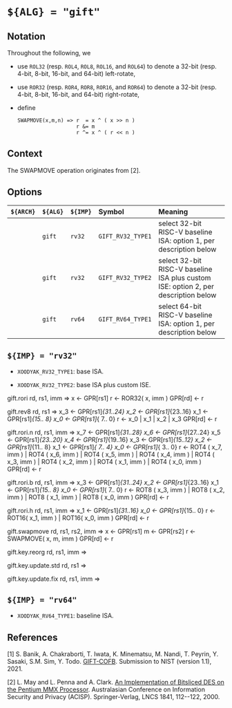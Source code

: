 # `${ALG} = "gift"`

<!--- -------------------------------------------------------------------- --->

## Notation

Throughout the following, we

- use `ROL32` (resp. `ROL4`, `ROL8`, `ROL16`, and `ROL64`) to denote a 32-bit (resp. 4-bit, 8-bit, 16-bit, and 64-bit)  left-rotate,
- use `ROR32` (resp. `ROR4`, `ROR8`, `ROR16`, and `ROR64`) to denote a 32-bit (resp. 4-bit, 8-bit, 16-bit, and 64-bit) right-rotate,
- define

  ```
  SWAPMOVE(x,m,n) => r  = x ^ ( x >> n )
                     r &= m
                     r ^= x ^ ( r << n )
  ```

<!--- -------------------------------------------------------------------- --->

## Context

The SWAPMOVE operation originates from [2].

<!--- -------------------------------------------------------------------- --->

## Options

| `${ARCH}` | `${ALG}`  | `${IMP}`  | Symbol               | Meaning                                                                                                        |
| :-------- | :-------- | :-------- | :------------------- | :------------------------------------------------------------------------------------------------------------- |
|           | `gift`    | `rv32`    | `GIFT_RV32_TYPE1`    | select 32-bit RISC-V baseline ISA:                 option 1, per description below                             |
|           | `gift`    | `rv32`    | `GIFT_RV32_TYPE2`    | select 32-bit RISC-V baseline ISA plus custom ISE: option 2, per description below                             |
|           | `gift`    | `rv64`    | `GIFT_RV64_TYPE1`    | select 64-bit RISC-V baseline ISA:                 option 1, per description below                             |

<!--- -------------------------------------------------------------------- --->

## `${IMP} = "rv32"`

- `XOODYAK_RV32_TYPE1`: base ISA.

- `XOODYAK_RV32_TYPE2`: base ISA plus custom ISE.


gift.rori           rd, rs1,      imm => x       <- GPR[rs1]
                                         r       <- ROR32( x,   imm )
                                         GPR[rd] <- r

gift.rev8           rd, rs1           => x_3     <- GPR[rs1]_{31..24}
                                         x_2     <- GPR[rs1]_{23..16}
                                         x_1     <- GPR[rs1]_{15.. 8}
                                         x_0     <- GPR[rs1]_{ 7.. 0}
                                         r       <- x_0 | x_1 | x_2 | x_3
                                         GPR[rd] <- r



gift.rori.n         rd, rs1,      imm => x_7     <- GPR[rs1]_{31..28}
                                         x_6     <- GPR[rs1]_{27..24}
                                         x_5     <- GPR[rs1]_{23..20}
                                         x_4     <- GPR[rs1]_{19..16}
                                         x_3     <- GPR[rs1]_{15..12}
                                         x_2     <- GPR[rs1]_{11.. 8}
                                         x_1     <- GPR[rs1]_{ 7.. 4}
                                         x_0     <- GPR[rs1]_{ 3.. 0}
                                         r       <- ROT4 ( x_7, imm ) | ROT4 ( x_6, imm ) | 
                                                    ROT4 ( x_5, imm ) | ROT4 ( x_4, imm ) | 
                                                    ROT4 ( x_3, imm ) | ROT4 ( x_2, imm ) | 
                                                    ROT4 ( x_1, imm ) | ROT4 ( x_0, imm ) 
                                         GPR[rd] <- r

gift.rori.b         rd, rs1,      imm => x_3     <- GPR[rs1]_{31..24}
                                         x_2     <- GPR[rs1]_{23..16}
                                         x_1     <- GPR[rs1]_{15.. 8}
                                         x_0     <- GPR[rs1]_{ 7.. 0}
                                         r       <- ROT8 ( x_3, imm ) | ROT8 ( x_2, imm ) | 
                                                    ROT8 ( x_1, imm ) | ROT8 ( x_0, imm ) 
                                         GPR[rd] <- r

gift.rori.h         rd, rs1,      imm => x_1     <- GPR[rs1]_{31..16}
                                         x_0     <- GPR[rs1]_{15.. 0}
                                         r       <- ROT16( x_1, imm ) | ROT16( x_0, imm )
                                         GPR[rd] <- r

gift.swapmove       rd, rs1, rs2, imm => x       <- GPR[rs1]
                                         m       <- GPR[rs2]
                                         r       <- SWAPMOVE( x, m, imm )
                                         GPR[rd] <- r

gift.key.reorg      rd, rs1,      imm =>

gift.key.update.std rd, rs1           =>

gift.key.update.fix rd, rs1,      imm =>

<!--- -------------------------------------------------------------------- --->

## `${IMP} = "rv64"`

- `XOODYAK_RV64_TYPE1`: baseline ISA.

<!--- -------------------------------------------------------------------- --->

## References

[1] S. Banik, A. Chakraborti, T. Iwata, K. Minematsu, M. Nandi, T. Peyrin, Y. Sasaki, S.M. Sim, Y. Todo.
    [GIFT-COFB](https://csrc.nist.gov/CSRC/media/Projects/lightweight-cryptography/documents/finalist-round/updated-spec-doc/gift-cofb-spec-final.pdf).
    Submission to NIST (version 1.1), 2021.

[2] L. May and L. Penna and A. Clark.
    [An Implementation of Bitsliced DES on the Pentium MMX Processor](https://link.springer.com/chapter/10.1007/10718964_10).
    Australasian Conference on Information Security and Privacy (ACISP). Springer-Verlag, LNCS 1841, 112--122, 2000.

<!--- -------------------------------------------------------------------- --->
